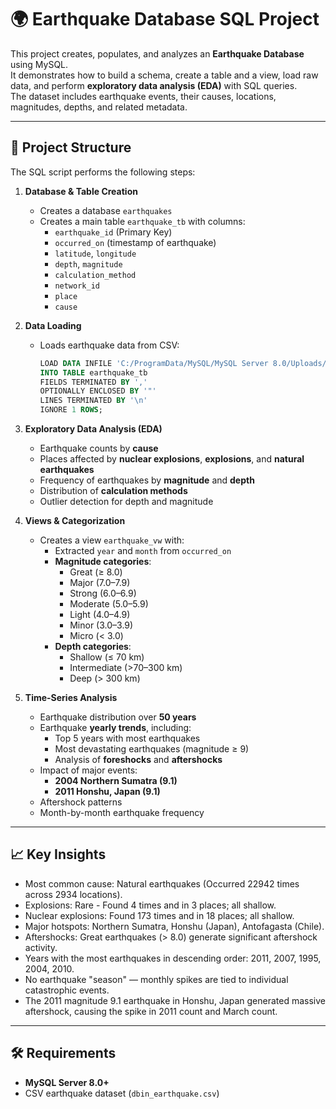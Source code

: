 # 🌍 Earthquake Database SQL Project

This project creates, populates, and analyzes an **Earthquake Database** using MySQL.  
It demonstrates how to build a schema, create a table and a view, load raw data, and perform **exploratory data analysis (EDA)** with SQL queries.  
The dataset includes earthquake events, their causes, locations, magnitudes, depths, and related metadata.  

---

## 📂 Project Structure
The SQL script performs the following steps:

1. **Database & Table Creation**
   - Creates a database `earthquakes`
   - Creates a main table `earthquake_tb` with columns:
     - `earthquake_id` (Primary Key)
     - `occurred_on` (timestamp of earthquake)
     - `latitude`, `longitude`
     - `depth`, `magnitude`
     - `calculation_method`
     - `network_id`
     - `place`
     - `cause`

2. **Data Loading**
   - Loads earthquake data from CSV:
     ```sql
     LOAD DATA INFILE 'C:/ProgramData/MySQL/MySQL Server 8.0/Uploads/input_files/dbin_earthquake.csv'
     INTO TABLE earthquake_tb
     FIELDS TERMINATED BY ','
     OPTIONALLY ENCLOSED BY '"'
     LINES TERMINATED BY '\n'
     IGNORE 1 ROWS;
     ```

3. **Exploratory Data Analysis (EDA)**
   - Earthquake counts by **cause**
   - Places affected by **nuclear explosions**, **explosions**, and **natural earthquakes**
   - Frequency of earthquakes by **magnitude** and **depth**
   - Distribution of **calculation methods**
   - Outlier detection for depth and magnitude
   

4. **Views & Categorization**
   - Creates a view `earthquake_vw` with:
     - Extracted `year` and `month` from `occurred_on`
     - **Magnitude categories**:
       - Great (≥ 8.0)
       - Major (7.0–7.9)
       - Strong (6.0–6.9)
       - Moderate (5.0–5.9)
       - Light (4.0–4.9)
       - Minor (3.0–3.9)
       - Micro (< 3.0)
     - **Depth categories**:
       - Shallow (≤ 70 km)
       - Intermediate (>70–300 km)
       - Deep (> 300 km)


5. **Time-Series Analysis**
   - Earthquake distribution over **50 years**
   - Earthquake **yearly trends**, including:
     - Top 5 years with most earthquakes
     - Most devastating earthquakes (magnitude ≥ 9)
     - Analysis of **foreshocks** and **aftershocks**
   - Impact of major events:
     - **2004 Northern Sumatra (9.1)**
     - **2011 Honshu, Japan (9.1)**
   - Aftershock patterns
   - Month-by-month earthquake frequency


---

## 📈 **Key Insights**
- Most common cause: Natural earthquakes (Occurred 22942 times across 2934 locations).
- Explosions: Rare - Found 4 times and in 3 places; all shallow.
- Nuclear explosions: Found 173 times and in 18 places; all shallow.
- Major hotspots: Northern Sumatra, Honshu (Japan), Antofagasta (Chile).
- Aftershocks: Great earthquakes (> 8.0) generate significant aftershock activity.
- Years with the most earthquakes in descending order: 2011, 2007, 1995, 2004, 2010.
- No earthquake "season" — monthly spikes are tied to individual catastrophic events.
- The 2011 magnitude 9.1 earthquake in Honshu, Japan generated massive aftershock, causing the spike in 2011 count and March count.


---

## 🛠️ Requirements
- **MySQL Server 8.0+**
- CSV earthquake dataset (`dbin_earthquake.csv`) 
